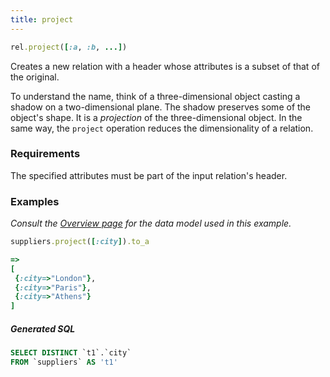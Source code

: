 ```yaml
---
title: project
---
```


```ruby
rel.project([:a, :b, ...])
```
Creates a new relation with a header whose attributes is a subset of that of the original.

To understand the name, think of a three-dimensional object casting a shadow on a two-dimensional plane. The shadow preserves some of the object's shape. It is a *projection* of the three-dimensional object. In the same way, the `project` operation reduces the dimensionality of a relation.

### Requirements

The specified attributes must be part of the input relation's header.

### Examples

*Consult the [Overview page](/reference/overview) for the data model used in this example.*

```ruby
suppliers.project([:city]).to_a

=>
[
 {:city=>"London"},
 {:city=>"Paris"},
 {:city=>"Athens"}
]
```

##### Generated SQL

```sql
SELECT DISTINCT `t1`.`city`
FROM `suppliers` AS 't1'
```
